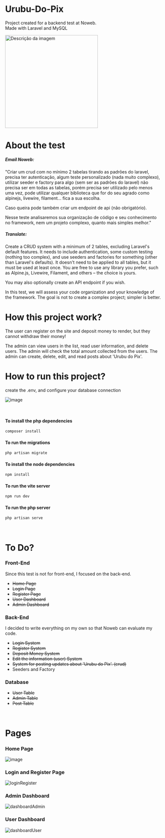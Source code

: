 # Urubu-Do-Pix
 Project created for a backend test at Noweb. <br/>
 Made with Laravel and MySQL

<img src="https://cdn.discordapp.com/attachments/701489669673844887/1160221067147759726/urubu-do-pix-1.png?ex=6533df12&is=65216a12&hm=6ee52b107fef551fecdd4f8f4ec92bc400f69545d083db2631e6d4c5b715614d&" alt="Descrição da imagem" height="300">

# About the test

<h5>Email Noweb: </h5>

"Criar um crud  com no mínimo 2 tabelas tirando as padrões do laravel, precisa ter autenticação, algum teste personalizado (nada muito complexo), utilizar seeder e factory para algo (sem ser as padrões do laravel) não precisa ser em todas as tabelas, porém precisa ser utilizado pelo menos uma vez, pode utilizar qualquer biblioteca que for do seu agrado como alpinejs, livewire, filament... fica a sua escolha.

Caso queira pode também criar um endpoint de api (não obrigatório).

Nesse teste analisaremos sua organização de código e seu conhecimento no framework, nem um projeto complexo, quanto mais simples melhor."

<h5>Translate: </h5>

Create a CRUD system with a minimum of 2 tables, excluding Laravel's default features. It needs to include authentication, some custom testing (nothing too complex), and use seeders and factories for something (other than Laravel's defaults). It doesn't need to be applied to all tables, but it must be used at least once. You are free to use any library you prefer, such as Alpine.js, Livewire, Filament, and others – the choice is yours.

You may also optionally create an API endpoint if you wish.

In this test, we will assess your code organization and your knowledge of the framework. The goal is not to create a complex project; simpler is better.


# How this project work? 
The user can register on the site and deposit money to render, but they cannot withdraw their money!

The admin can view users in the list, read user information, and delete users.
The admin will check the total amount collected from the users.
The admin can create, delete, edit, and read posts about 'Urubu do Pix'.

# How to run this project?

create the .env, and configure your database connection

![image](https://github.com/LordBluue3/Urubu-Do-Pix/assets/58037508/411a11ee-e1c9-4fe0-8e64-12eaf84ec01f)

<br/>

<h4>To install the php dependencies</h4>

```bash
composer install
```

<h4>To run the migrations</h4>

```bash
php artisan migrate
```

<h4>To install the node dependencies</h4>

```bash
npm install
```

<h4>To run the vite server</h4>

```bash
npm run dev
```

<h4>To run the php server</h4>

```bash
php artisan serve
```

<br/>

# To Do?

<h3>Front-End</h3>

Since this test is not for front-end, I focused on the back-end. <br/>

<ul>
    <li><s>Home Page</s></li>
    <li><s>Login Page</s></li>
    <li><s>Register Page</s></li>
    <li><s>User Dashboard</s></li>
    <li><s>Admin Dashboard</s></li>
</ul>

<h3>Back-End</h3>

I decided to write everything on my own so that Noweb can evaluate my code. <br/>

<ul>
    <li><s>Login System</s></li>
    <li><s>Register System</s></li>
    <li><s>Deposit Money System</s></li>
    <li><s>Edit the information (user) System</s></li>
    <li><s>System for posting updates about 'Urubu do Pix'. (crud)</s></li>
    <li>Seeders and Factory</li>
</ul>

<h3>Database</h3>

<ul>
    <li><s>User Table</s></li>
    <li><s>Admin Table</s></li>
    <li><s>Post Table</s></li>
</ul>
<br>

# Pages

<h3>Home Page</h3>

![image](https://github.com/LordBluue3/Urubu-Do-Pix/assets/58037508/304e1736-99a6-414c-b189-8a91e0998a7b)

<h3>Login and Register Page</h3>

![loginRegister](https://github.com/LordBluue3/Urubu-Do-Pix/assets/58037508/dac74f07-9b37-4d7e-97ff-d2f5cce7c447)


<h3>Admin Dashboard</h3>

![dashboardAdmin](https://github.com/LordBluue3/Urubu-Do-Pix/assets/58037508/91fc36d2-47e7-4707-bbe2-d7b3aa0d08f6)


<h3>User Dashboard</h3>

![dashboardUser](https://github.com/LordBluue3/Urubu-Do-Pix/assets/58037508/79aca3ea-a59b-4bc7-b869-b966e6ff77e3)





